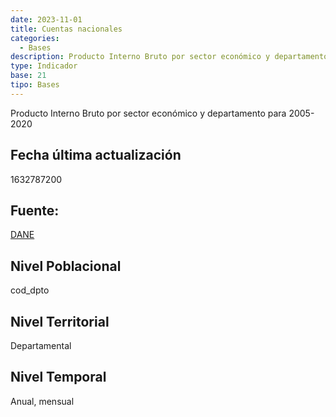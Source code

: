 ```yaml
---
date: 2023-11-01
title: Cuentas nacionales
categories:
  - Bases
description: Producto Interno Bruto por sector económico y departamento para 2005-2020
type: Indicador
base: 21
tipo: Bases
--- 
```


Producto Interno Bruto por sector económico y departamento para 2005-2020

## Fecha última actualización
1632787200

## Fuente:
[DANE](https://www.dane.gov.co/index.php/estadisticas-por-tema/cuentas-nacionales/cuentas-nacionales-departamentales)

## Nivel Poblacional
 cod_dpto

## Nivel Territorial
Departamental

## Nivel Temporal
Anual, mensual